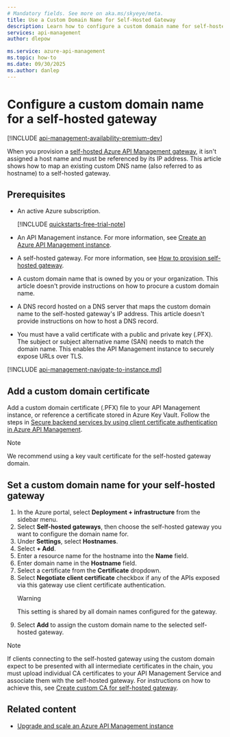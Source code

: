 ```yaml
---
# Mandatory fields. See more on aka.ms/skyeye/meta.
title: Use a Custom Domain Name for Self-Hosted Gateway
description: Learn how to configure a custom domain name for self-hosted Azure API Management gateway.
services: api-management
author: dlepow

ms.service: azure-api-management
ms.topic: how-to
ms.date: 09/30/2025
ms.author: danlep
---
```


# Configure a custom domain name for a self-hosted gateway

[!INCLUDE [api-management-availability-premium-dev](../../includes/api-management-availability-premium-dev.md)]

When you provision a [self-hosted Azure API Management gateway](self-hosted-gateway-overview.md), it isn't assigned a host name and must be referenced by its IP address. This article shows how to map an existing custom DNS name (also referred to as hostname) to a self-hosted gateway.

## Prerequisites

- An active Azure subscription.

    [!INCLUDE [quickstarts-free-trial-note](~/reusable-content/ce-skilling/azure/includes/quickstarts-free-trial-note.md)]

- An API Management instance. For more information, see [Create an Azure API Management instance](get-started-create-service-instance.md).
- A self-hosted gateway. For more information, see [How to provision self-hosted gateway](api-management-howto-provision-self-hosted-gateway.md).
- A custom domain name that is owned by you or your organization. This article doesn't provide instructions on how to procure a custom domain name.
- A DNS record hosted on a DNS server that maps the custom domain name to the self-hosted gateway's IP address. This article doesn't provide instructions on how to host a DNS record.
- You must have a valid certificate with a public and private key (.PFX). The subject or subject alternative name (SAN) needs to match the domain name. This enables the API Management instance to securely expose URLs over TLS.

[!INCLUDE [api-management-navigate-to-instance.md](../../includes/api-management-navigate-to-instance.md)]

## Add a custom domain certificate

Add a custom domain certificate (.PFX) file to your API Management instance, or reference a certificate stored in Azure Key Vault. Follow the steps in [Secure backend services by using client certificate authentication in Azure API Management](api-management-howto-mutual-certificates.md).

> [!NOTE]
> We recommend using a key vault certificate for the self-hosted gateway domain.

## Set a custom domain name for your self-hosted gateway

1. In the Azure portal, select **Deployment + infrastructure** from the sidebar menu.
1. Select **Self-hosted gateways**, then choose the self-hosted gateway you want to configure the domain name for.
1. Under **Settings**, select **Hostnames**.
1. Select **+ Add**.
1. Enter a resource name for the hostname into the **Name** field.
1. Enter domain name in the **Hostname** field.
1. Select a certificate from the **Certificate** dropdown.
1. Select **Negotiate client certificate** checkbox if any of the APIs exposed via this gateway use client certificate authentication.
    > [!WARNING]
    > This setting is shared by all domain names configured for the gateway.
1. Select **Add** to assign the custom domain name to the selected self-hosted gateway.

> [!NOTE]
> If clients connecting to the self-hosted gateway using the custom domain expect to be presented with all intermediate certificates in the chain, you must upload individual CA certificates to your API Management Service and associate them with the self-hosted gateway. For instructions on how to achieve this, see [Create custom CA for self-hosted gateway](api-management-howto-ca-certificates.md#create-custom-ca-for-a-self-hosted-gateway).

## Related content

- [Upgrade and scale an Azure API Management instance](upgrade-and-scale.md)
